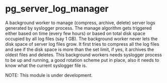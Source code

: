 # pg_server_log_manager
A background worker to manage (compress, archive, delete) server logs generated by syslogger process. The manage algorithm gets triggered either based on time (every few hours) or based on total disk space occupied by all log files (say 1 GB). The background worker never lets the disk space of server log files grow. It first tries to compress all the log files and see if the disk space is more than the set limit, if yes, it archives the oldest files and deletes. This background workers needs syslogger process to be up and running, a good rotation scheme put in place, also it needs to know what the current syslogger file is.

NOTE: This module is under development.
